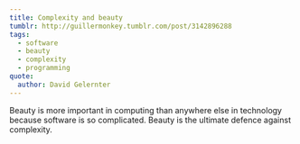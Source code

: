 ```yaml
---
title: Complexity and beauty
tumblr: http://guillermonkey.tumblr.com/post/3142896288
tags:
  - software
  - beauty
  - complexity
  - programming
quote:
  author: David Gelernter
---
```


Beauty is more important in computing than anywhere else in technology because software is so complicated. Beauty is the ultimate defence against complexity.
